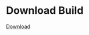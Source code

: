 # Download Build
[Download](https://github.com/Carmelosmexy1/Zoid-Updated/releases/tag/Download)
          
















































